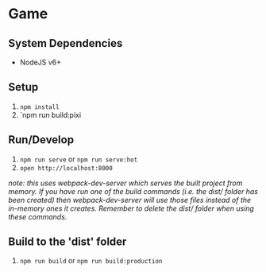 # Game

## System Dependencies
* NodeJS v6+

## Setup
1. `npm install`
2. `npm run build:pixi

## Run/Develop
1. `npm run serve` or `npm run serve:hot`
2. `open http://localhost:8000`

_note: this uses webpack-dev-server which serves the built project from memory. If you have run one of the build commands (i.e. the dist/ folder has been created) then webpack-dev-server will use those files instead of the in-memory ones it creates. Remember to delete the dist/ folder when using these commands._

## Build to the 'dist' folder
1. `npm run build` or `npm run build:production`
